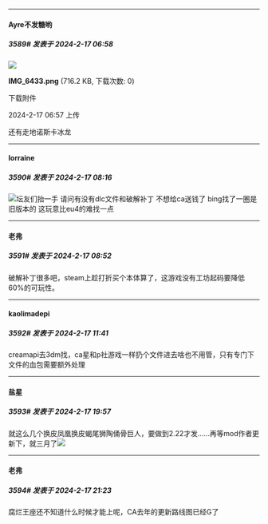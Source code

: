 
*****

####  Ayre不发糖哟  
##### 3589#       发表于 2024-2-17 06:58

<img src="https://img.saraba1st.com/forum/202402/17/065726zjgwgs7sta347ssr.png" referrerpolicy="no-referrer">

<strong>IMG_6433.png</strong> (716.2 KB, 下载次数: 0)

下载附件

2024-2-17 06:57 上传

还有走地诺斯卡冰龙


*****

####  lorraine  
##### 3590#       发表于 2024-2-17 08:16

<img src="https://static.saraba1st.com/image/smiley/face2017/045.png" referrerpolicy="no-referrer">坛友们抬一手
请问有没有dlc文件和破解补丁
不想给ca送钱了
bing找了一圈是旧版本的
这玩意比eu4的难找一点


*****

####  老弗  
##### 3591#       发表于 2024-2-17 08:52

破解补丁很多吧，steam上趁打折买个本体算了，这游戏没有工坊起码要降低60%的可玩性。


*****

####  kaolimadepi  
##### 3592#       发表于 2024-2-17 11:41

creamapi去3dm找，ca星和p社游戏一样扔个文件进去啥也不用管，只有专门下文件的血包需要额外处理


*****

####  盐星  
##### 3593#       发表于 2024-2-17 19:57

就这么几个换皮凤凰换皮蝎尾狮陶俑骨巨人，要做到2.22才发……再等mod作者更新下，就三月了<img src="https://static.saraba1st.com/image/smiley/face2017/001.png" referrerpolicy="no-referrer">


*****

####  老弗  
##### 3594#       发表于 2024-2-17 21:23

腐烂王座还不知道什么时候才能上呢，CA去年的更新路线图已经G了

